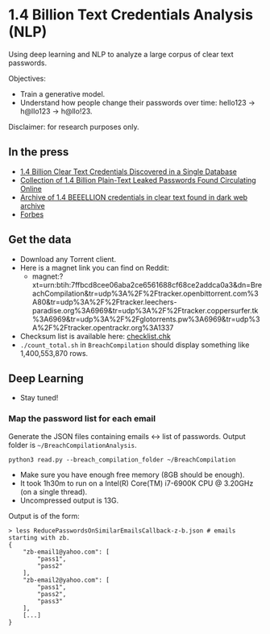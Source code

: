 # 1.4 Billion Text Credentials Analysis (NLP)

Using deep learning and NLP to analyze a large corpus of clear text passwords.

Objectives:
- Train a generative model.
- Understand how people change their passwords over time: hello123 -> h@llo123 -> h@llo!23.

Disclaimer: for research purposes only.

## In the press

- [1.4 Billion Clear Text Credentials Discovered in a Single Database](https://medium.com/4iqdelvedeep/1-4-billion-clear-text-credentials-discovered-in-a-single-database-3131d0a1ae14)
- [Collection of 1.4 Billion Plain-Text Leaked Passwords Found Circulating Online](https://thehackernews.com/2017/12/data-breach-password-list.html)
- [Archive of 1.4 BEEELLION credentials in clear text found in dark web archive](https://www.theregister.co.uk/2017/12/12/archive_of_14_beeelion_credentials_in_clear_text_found_in_dark_web_archive/)
- [Forbes](https://www.forbes.com/sites/leemathews/2017/12/11/billion-hacked-passwords-dark-web/#74a6cf4221f2)



## Get the data

- Download any Torrent client.
- Here is a magnet link you can find on Reddit:
  - magnet:?xt=urn:btih:7ffbcd8cee06aba2ce6561688cf68ce2addca0a3&dn=BreachCompilation&tr=udp%3A%2F%2Ftracker.openbittorrent.com%3A80&tr=udp%3A%2F%2Ftracker.leechers-paradise.org%3A6969&tr=udp%3A%2F%2Ftracker.coppersurfer.tk%3A6969&tr=udp%3A%2F%2Fglotorrents.pw%3A6969&tr=udp%3A%2F%2Ftracker.opentrackr.org%3A1337
- Checksum list is available here: [checklist.chk](checklist.chk)
- `./count_total.sh` in `BreachCompilation` should display something like 1,400,553,870 rows.

## Deep Learning

- Stay tuned!

### Map the password list for each email

Generate the JSON files containing emails <-> list of passwords. Output folder is `~/BreachCompilationAnalysis`.

```
python3 read.py --breach_compilation_folder ~/BreachCompilation
```
 
- Make sure you have enough free memory (8GB should be enough).
- It took 1h30m to run on a Intel(R) Core(TM) i7-6900K CPU @ 3.20GHz (on a single thread).
- Uncompressed output is 13G.

Output is of the form:

```
> less ReducePasswordsOnSimilarEmailsCallback-z-b.json # emails starting with zb.
{
    "zb-email1@yahoo.com": [
        "pass1",
        "pass2"
    ],
    "zb-email2@yahoo.com": [
        "pass1",
        "pass2",
        "pass3"
    ],
    [...]
}
```
